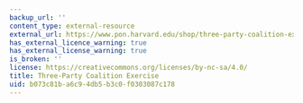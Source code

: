 ```yaml
---
backup_url: ''
content_type: external-resource
external_url: https://www.pon.harvard.edu/shop/three-party-coalition-exercise/
has_external_licence_warning: true
has_external_license_warning: true
is_broken: ''
license: https://creativecommons.org/licenses/by-nc-sa/4.0/
title: Three-Party Coalition Exercise
uid: b073c81b-a6c9-4db5-b3c0-f0303087c178
---
```

